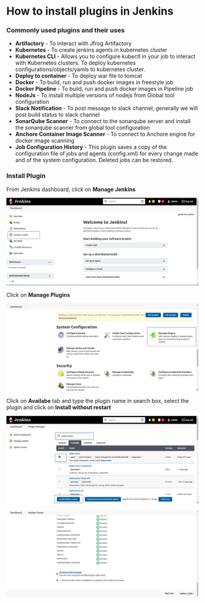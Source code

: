 # How to install plugins in Jenkins

### Commonly used plugins and their uses

* **Artifactory** - To interact with Jfrog Artifactory
* **Kubernetes** -  To create jenkins agents in kubernetes cluster
* **Kubernetes CLI** - Allows you to configure kubectl in your job to interact with Kubernetes clusters. To deploy kubernetes configurations/objects/yamls to kubernetes cluster.
* **Deploy to container** - To deploy war file to tomcat
* **Docker** - To build, run and  push docker images in freestyle job
* **Docker Pipeline** - To build, run and  push docker images in Pipeline job
* **NodeJs** - To install multiple versions of nodejs from Global tool configuration
* **Slack Notification** - To post message to slack channel, generally we will post build status to slack channel
* **SonarQube Scanner** - To connect to the sonarqube server and install the sonarqube scanner from global tool configuration
* **Anchore Container Image Scanner** - To connect to Anchore engine for docker image scanning
* **Job Configuration History** - This plugin saves a copy of the configuration file of jobs and agents (config.xml) for every change made and of the system configuration. Deleted jobs can be restored.

### Install Plugin

From Jenkins dashboard, click on **Manage Jenkins**

![Jenkins](/content/jenkins/tutorials/common/images/plugins/jenkins-manage-jenkins.png)

Click on **Manage Plugins**

![Jenkins](/content/jenkins/tutorials/common/images/plugins/jenkins-manage-plugins.png)

Click on **Availabe** tab and type the plugin name in search box, select the plugin and click on **Install without restart**

![Jenkins](/content/jenkins/tutorials/common/images/plugins/jenkins-plugin-installation.png)

![Jenkins](/content/jenkins/tutorials/common/images/plugins/jenkins-plugin-install-success.png)
